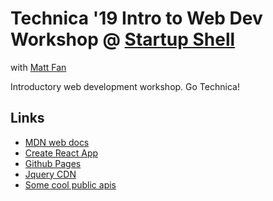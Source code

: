 # Technica '19 Intro to Web Dev Workshop @ [Startup Shell](https://startupshell.org)
with [Matt Fan](mailto:mfan@startupshell.org)

Introductory web development workshop. Go Technica!

## Links
- [MDN web docs](https://developer.mozilla.org/en-US/docs/Learn)
- [Create React App](https://github.com/facebook/create-react-app)
- [Github Pages]('https://pages.github.com/)
- [Jquery CDN]('https://code.jquery.com/)
- [Some cool public apis](https://github.com/public-apis/public-apis)

